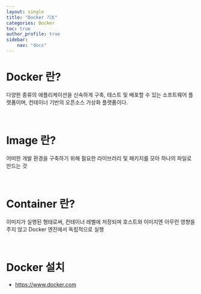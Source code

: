```yaml
---
layout: single
title: "Docker 기초"
categories: Docker
toc: true
author_profile: true
sidebar:
    nav: "docs"
---
```


# Docker 란?
다양한 종류의 애플리케이션을 신속하게 구축, 테스트 및 배포할 수 있는 소프트웨어 플랫폼이며, 컨테이너 기반의 오픈소스 가상화 플랫폼이다.

<br>

# Image 란?
어떠한 개발 환경을 구축하기 위해 필요한 라이브러리 및 패키지를 모아 하나의 파일로 만드는 것

<br>

# Container 란?
이미지가 실행된 형태로써, 컨테이너 레벨에 저장되며 호스트와 이미지엔 아무런 영향을 주지 않고 Docker 엔진에서 독립적으로 실행

<Br>


# Docker 설치
- https://www.docker.com

